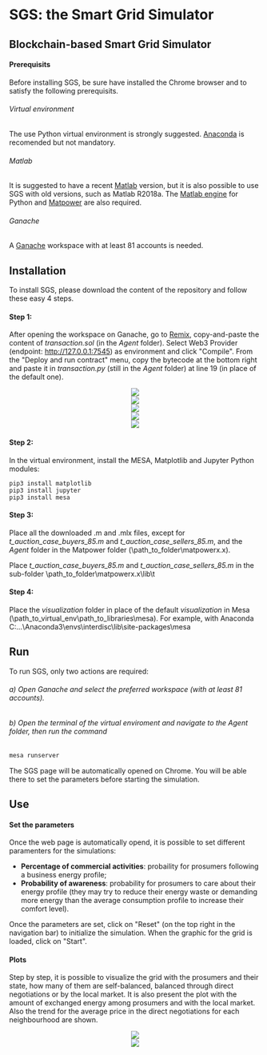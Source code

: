 # SGS: the Smart Grid Simulator

## Blockchain-based Smart Grid Simulator

#### Prerequisits
Before installing SGS, be sure have installed the Chrome browser and to satisfy the following prerequisits.

###### Virtual environment
The use Python virtual environment is strongly suggested. [Anaconda][] is recomended but not mandatory.

###### Matlab
It is suggested to have a recent [Matlab][] version, but it is also possible to use SGS with old versions, such as Matlab R2018a. The [Matlab engine][] for Python and [Matpower][] are also required.

###### Ganache
A [Ganache][] workspace with at least 81 accounts is needed.


## Installation

To install SGS, please download the content of the repository and follow these easy 4 steps.

#### Step 1:
After opening the workspace on Ganache, go to [Remix][], copy-and-paste the content of *transaction.sol* (in the *Agent* folder). Select Web3 Provider (endpoint: http://127.0.0.1:7545) as environment and click "Compile". From the "Deploy and run contract" menu, copy the bytecode at the bottom right and paste it in *transaction.py* (still in the *Agent* folder) at line 19 (in place of the default one).

<center><img src="https://github.com/lau175/SmartGridSimulator/blob/main/images4readme/rmx1.PNG"></center>
<center><img src="https://github.com/lau175/SmartGridSimulator/blob/main/images4readme/rmx2.PNG"></center>
<center><img src="https://github.com/lau175/SmartGridSimulator/blob/main/images4readme/rmx3.PNG"></center>
<center><img src="https://github.com/lau175/SmartGridSimulator/blob/main/images4readme/rmx4.PNG"></center>
<center><img src="https://github.com/lau175/SmartGridSimulator/blob/main/images4readme/rmx5.PNG"></center>



#### Step 2:
In the virtual environment, install the MESA, Matplotlib and Jupyter Python modules:
```typescrip
pip3 install matplotlib
pip3 install jupyter
pip3 install mesa
```

#### Step 3:
Place all the downloaded .m and .mlx files, except for *t_auction_case_buyers_85.m* and *t_auction_case_sellers_85.m*, and the *Agent* folder in the Matpower folder (\path_to_folder\matpowerx.x).

Place *t_auction_case_buyers_85.m* and *t_auction_case_sellers_85.m* in the sub-folder \path_to_folder\matpowerx.x\lib\t


#### Step 4:
Place the *visualization* folder in place of the default *visualization* in Mesa (\path_to_virtual_env\path_to_libraries\mesa).
For example, with Anaconda C:\...\Anaconda3\envs\interdisc\lib\site-packages\mesa


## Run
To run SGS, only two actions are required:

###### a) Open Ganache and select the preferred workspace (with at least 81 accounts).
###### b) Open the terminal of the virtual enviroment and navigate to the *Agent* folder, then run the command
```typescript
mesa runserver
```
The SGS page will be automatically opened on Chrome. You will be able there to set the parameters before starting the simulation.


## Use

#### Set the parameters
Once the web page is automatically opend, it is possible to set different paramenters for the simulations:
- **Percentage of commercial activities**: probaility for prosumers following a business energy profile;
- **Probability of awareness**: probability for prosumers to care about their energy profile (they may try to reduce their energy waste or demanding more energy than the average consumption profile to increase their comfort level).

Once the parameters are set, click on "Reset" (on the top right in the navigation bar) to initialize the simulation. When the graphic for the grid is loaded, click on "Start".


#### Plots

Step by step, it is possible to visualize the grid with the prosumers and their state, how many of them are self-balanced, balanced through direct negotiations or by the local market.
It is also present the plot with the amount of exchanged energy among prosumers and with the local market.
Also the trend for the average price in the direct negotiations for each neighbourhood are shown.

<center><img src="https://github.com/lau175/SmartGridSimulator/blob/main/images4readme/grid.PNG"></center>
<center><img src="https://github.com/lau175/SmartGridSimulator/blob/main/images4readme/graph.PNG"></center>



[Anaconda]: https://www.anaconda.com/products/individual
[Matlab]: https://it.mathworks.com/help/install/
[Matlab engine]: https://it.mathworks.com/help/matlab/matlab_external/get-started-with-matlab-engine-for-python.html
[Matpower]: https://matpower.org/
[Ganache]: https://stackoverflow.com
[Remix]: https://remix.ethereum.org/#optimize=false&runs=200&evmVersion=null&version=soljson-v0.8.4+commit.c7e474f2.js
